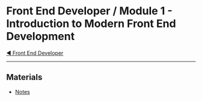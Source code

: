 # Front End Developer / Module 1 - Introduction to Modern Front End Development

[:arrow_backward: Front End Developer](/)

---

## Materials

* [Notes](notes.md)
